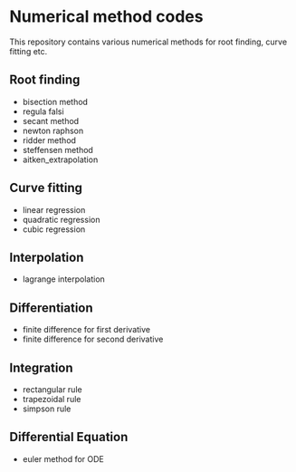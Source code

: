 # Numerical method codes
This repository contains various numerical methods for root finding, curve fitting etc.

## Root finding
- bisection method
- regula falsi
- secant method
- newton raphson
- ridder method
- steffensen method
- aitken_extrapolation

## Curve fitting
- linear regression
- quadratic regression
- cubic regression

## Interpolation
- lagrange interpolation

## Differentiation
- finite difference for first derivative
- finite difference for second derivative

## Integration
- rectangular rule
- trapezoidal rule
- simpson rule

## Differential Equation
- euler method for ODE